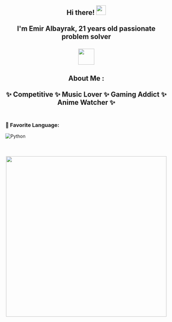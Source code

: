 
<h2 align="center">
Hi there! <img src="https://user-images.githubusercontent.com/42378118/110234147-e3259600-7f4e-11eb-95be-0c4047144dea.gif" width="30"><br>
<br> I'm Emir Albayrak, 21 years old passionate problem solver <br> 
  <br> <img src="https://c.tenor.com/Z4Ks69TQz0wAAAAC/hacker-pepe.gif" width="50"><br>
</h2> 


<h2 align="center">
About Me : 
<br> 
<br> 
✨ Competitive
✨ Music Lover 
✨ Gaming Addict
✨ Anime Watcher ✨
 <br> 
  <br>
</h2> 

<h3>📄 Favorite Language:</h3>
<p>
  <a target="_blank"><img alt="Python" src="https://img.shields.io/badge/Python-%2312100E.svg?    logo=python&style=for-the-badge&logoColor=yellow"/></a> 
</p>

<h2 align="center">
<br><img src="https://i.imgur.com/aSH9QCx.gif" width="500"><br>
</h2> 




<!--
**MEmirAlbayrak/MEmirAlbayrak** is a ✨ _special_ ✨ repository because its `README.md` (this file) appears on your GitHub profile.

Here are some ideas to get you started:

- 🔭 I’m currently working on ...
- 🌱 I’m currently learning ...
- 👯 I’m looking to collaborate on ...
- 🤔 I’m looking for help with ...
- 💬 Ask me about ...
- 📫 How to reach me: ...
- 😄 Pronouns: ...
- ⚡ Fun fact: ...
-->
